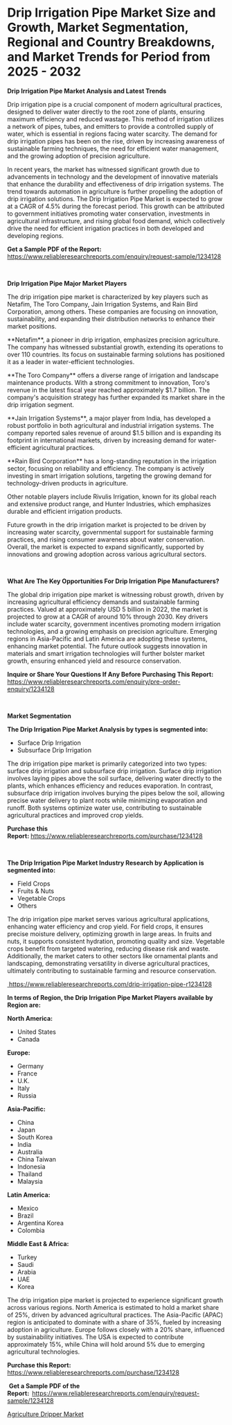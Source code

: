 <p><h1>Drip Irrigation Pipe Market Size and Growth, Market Segmentation, Regional and Country Breakdowns, and Market Trends for Period from 2025 -  2032</h1></p><p><strong>Drip Irrigation Pipe Market Analysis and Latest Trends</strong></p>
<p><p>Drip irrigation pipe is a crucial component of modern agricultural practices, designed to deliver water directly to the root zone of plants, ensuring maximum efficiency and reduced wastage. This method of irrigation utilizes a network of pipes, tubes, and emitters to provide a controlled supply of water, which is essential in regions facing water scarcity. The demand for drip irrigation pipes has been on the rise, driven by increasing awareness of sustainable farming techniques, the need for efficient water management, and the growing adoption of precision agriculture.</p><p>In recent years, the market has witnessed significant growth due to advancements in technology and the development of innovative materials that enhance the durability and effectiveness of drip irrigation systems. The trend towards automation in agriculture is further propelling the adoption of drip irrigation solutions. The Drip Irrigation Pipe Market is expected to grow at a CAGR of 4.5% during the forecast period. This growth can be attributed to government initiatives promoting water conservation, investments in agricultural infrastructure, and rising global food demand, which collectively drive the need for efficient irrigation practices in both developed and developing regions.</p></p>
<p><strong>Get a Sample PDF of the Report:&nbsp;</strong> <a href="https://www.reliableresearchreports.com/enquiry/request-sample/1234128?utm_campaign=3090&utm_medium=2&utm_source=Github&utm_content=ia&utm_term=30032025&utm_id=drip-irrigation-pipe">https://www.reliableresearchreports.com/enquiry/request-sample/1234128</a></p>
<p>&nbsp;</p>
<p><strong>Drip Irrigation Pipe Major Market Players</strong></p>
<p><p>The drip irrigation pipe market is characterized by key players such as Netafim, The Toro Company, Jain Irrigation Systems, and Rain Bird Corporation, among others. These companies are focusing on innovation, sustainability, and expanding their distribution networks to enhance their market positions.</p><p>**Netafim**, a pioneer in drip irrigation, emphasizes precision agriculture. The company has witnessed substantial growth, extending its operations to over 110 countries. Its focus on sustainable farming solutions has positioned it as a leader in water-efficient technologies.</p><p>**The Toro Company** offers a diverse range of irrigation and landscape maintenance products. With a strong commitment to innovation, Toro's revenue in the latest fiscal year reached approximately $1.7 billion. The company's acquisition strategy has further expanded its market share in the drip irrigation segment.</p><p>**Jain Irrigation Systems**, a major player from India, has developed a robust portfolio in both agricultural and industrial irrigation systems. The company reported sales revenue of around $1.5 billion and is expanding its footprint in international markets, driven by increasing demand for water-efficient agricultural practices.</p><p>**Rain Bird Corporation** has a long-standing reputation in the irrigation sector, focusing on reliability and efficiency. The company is actively investing in smart irrigation solutions, targeting the growing demand for technology-driven products in agriculture. </p><p>Other notable players include Rivulis Irrigation, known for its global reach and extensive product range, and Hunter Industries, which emphasizes durable and efficient irrigation products.</p><p>Future growth in the drip irrigation market is projected to be driven by increasing water scarcity, governmental support for sustainable farming practices, and rising consumer awareness about water conservation. Overall, the market is expected to expand significantly, supported by innovations and growing adoption across various agricultural sectors.</p></p>
<p>&nbsp;</p>
<p><strong>What Are The Key Opportunities For Drip Irrigation Pipe Manufacturers?</strong></p>
<p><p>The global drip irrigation pipe market is witnessing robust growth, driven by increasing agricultural efficiency demands and sustainable farming practices. Valued at approximately USD 5 billion in 2022, the market is projected to grow at a CAGR of around 10% through 2030. Key drivers include water scarcity, government incentives promoting modern irrigation technologies, and a growing emphasis on precision agriculture. Emerging regions in Asia-Pacific and Latin America are adopting these systems, enhancing market potential. The future outlook suggests innovation in materials and smart irrigation technologies will further bolster market growth, ensuring enhanced yield and resource conservation.</p></p>
<p><strong>Inquire or Share Your Questions If Any Before Purchasing This Report:</strong> <a href="https://www.reliableresearchreports.com/enquiry/pre-order-enquiry/1234128?utm_campaign=3090&utm_medium=2&utm_source=Github&utm_content=ia&utm_term=30032025&utm_id=drip-irrigation-pipe">https://www.reliableresearchreports.com/enquiry/pre-order-enquiry/1234128</a></p>
<p>&nbsp;</p>
<p><strong>Market Segmentation</strong></p>
<p><strong>The Drip Irrigation Pipe Market Analysis by types is segmented into:</strong></p>
<p><ul><li>Surface Drip Irrigation</li><li>Subsurface Drip Irrigation</li></ul></p>
<p><p>The drip irrigation pipe market is primarily categorized into two types: surface drip irrigation and subsurface drip irrigation. Surface drip irrigation involves laying pipes above the soil surface, delivering water directly to the plants, which enhances efficiency and reduces evaporation. In contrast, subsurface drip irrigation involves burying the pipes below the soil, allowing precise water delivery to plant roots while minimizing evaporation and runoff. Both systems optimize water use, contributing to sustainable agricultural practices and improved crop yields.</p></p>
<p><strong>Purchase this Report:&nbsp;</strong><a href="https://www.reliableresearchreports.com/purchase/1234128?utm_campaign=3090&utm_medium=2&utm_source=Github&utm_content=ia&utm_term=30032025&utm_id=drip-irrigation-pipe">https://www.reliableresearchreports.com/purchase/1234128</a></p>
<p>&nbsp;</p>
<p><strong>The Drip Irrigation Pipe Market Industry Research by Application is segmented into:</strong></p>
<p><ul><li>Field Crops</li><li>Fruits & Nuts</li><li>Vegetable Crops</li><li>Others</li></ul></p>
<p><p>The drip irrigation pipe market serves various agricultural applications, enhancing water efficiency and crop yield. For field crops, it ensures precise moisture delivery, optimizing growth in large areas. In fruits and nuts, it supports consistent hydration, promoting quality and size. Vegetable crops benefit from targeted watering, reducing disease risk and waste. Additionally, the market caters to other sectors like ornamental plants and landscaping, demonstrating versatility in diverse agricultural practices, ultimately contributing to sustainable farming and resource conservation.</p></p>
<p><a href="https://www.reliableresearchreports.com/drip-irrigation-pipe-r1234128?utm_campaign=3090&utm_medium=2&utm_source=Github&utm_content=ia&utm_term=30032025&utm_id=drip-irrigation-pipe">&nbsp;https://www.reliableresearchreports.com/drip-irrigation-pipe-r1234128</a></p>
<p><strong>In terms of Region, the Drip Irrigation Pipe Market Players available by Region are:</strong></p>
<p>
    <p> <strong> North America: </strong>
        <ul>
            <li>United States</li>
            <li>Canada</li>
        </ul>
        </p> 
    <p> <strong> Europe: </strong>
        <ul>
            <li>Germany</li>
            <li>France</li>
            <li>U.K.</li>
            <li>Italy</li>
            <li>Russia</li>
        </ul>
        </p> 
    <p> <strong> Asia-Pacific: </strong>
        <ul>
            <li>China</li>
            <li>Japan</li>
            <li>South Korea</li>
            <li>India</li>
            <li>Australia</li>
            <li>China Taiwan</li>
            <li>Indonesia</li>
            <li>Thailand</li>
            <li>Malaysia</li>
        </ul>
        </p> 
    <p> <strong> Latin America: </strong>
        <ul>
            <li>Mexico</li>
            <li>Brazil</li>
            <li>Argentina Korea</li>
            <li>Colombia</li>
        </ul>
        </p> 
    <p> <strong> Middle East & Africa: </strong>
        <ul>
            <li>Turkey</li>
            <li>Saudi</li>
            <li>Arabia</li>
            <li>UAE</li>
            <li>Korea</li>
        </ul>
    </p>
    </p>
<p><p>The drip irrigation pipe market is projected to experience significant growth across various regions. North America is estimated to hold a market share of 25%, driven by advanced agricultural practices. The Asia-Pacific (APAC) region is anticipated to dominate with a share of 35%, fueled by increasing adoption in agriculture. Europe follows closely with a 20% share, influenced by sustainability initiatives. The USA is expected to contribute approximately 15%, while China will hold around 5% due to emerging agricultural technologies.</p></p>
<p><strong>Purchase this Report: </strong><a href="https://www.reliableresearchreports.com/purchase/1234128?utm_campaign=3090&utm_medium=2&utm_source=Github&utm_content=ia&utm_term=30032025&utm_id=drip-irrigation-pipe">https://www.reliableresearchreports.com/purchase/1234128</a></p>
<p>&nbsp;<strong>Get a Sample PDF of the Report:&nbsp;&nbsp;</strong><a href="https://www.reliableresearchreports.com/enquiry/request-sample/1234128?utm_campaign=3090&utm_medium=2&utm_source=Github&utm_content=ia&utm_term=30032025&utm_id=drip-irrigation-pipe">https://www.reliableresearchreports.com/enquiry/request-sample/1234128</a></p>
<p><strong></strong></p>
<p><p><a href="https://github.com/elodielamto06/Market-Research-Report-List-1/blob/main/agriculture-dripper-market.md?utm_campaign=3090&utm_medium=2&utm_source=Github&utm_content=ia&utm_term=30032025&utm_id=drip-irrigation-pipe">Agriculture Dripper Market</a></p></p>